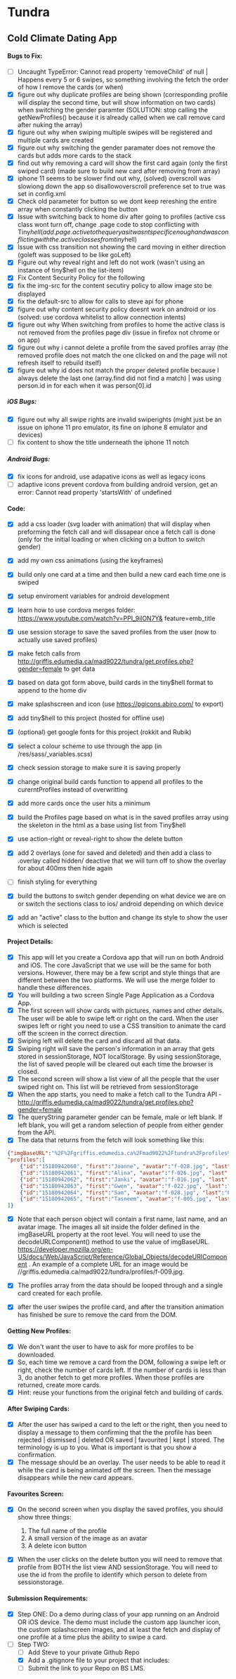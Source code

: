 # Tundra
## Cold Climate Dating App

#### Bugs to Fix:
- [ ] Uncaught TypeError: Cannot read property 'removeChild' of null | Happens every 5 or 6 swipes, so something involving the fetch the order of how I remove the cards (or when)
- [x] figure out why duplicate profiles are being shown (corresponding profile will display the second time, but will show information on two cards) when switching the gender paramter (SOLUTION: stop calling the getNewProfiles() because it is already called when we call remove card after nuking the array)
- [x] figure out why when swiping multiple swipes will be registered and multiple cards are created
- [x] figure out why switching the gender paramater does not remove the cards but adds more cards to the stack
- [x] find out why removing a card will show the first card again (only the first swiped card) (made sure to build new card after removing from array)
- [x] iphone 11 seems to be slower find out why, (solved) overscroll was slowiong down the app so disallowoverscroll preference set to true was set in config.xml
- [x] Check old parameter for button so we dont keep rereshing the entire array when constantly clicking the button
- [x] Issue with switching back to home div after going to profiles (active css class wont turn off, change .page code to stop conflicting with Tiny$hell (add .page.active to the query as it wasnt specific enough and was conflicting with the .active classes from tiny$hell)
- [x] Issue with css transition not showing the card moving in either direction (goleft was supposed to be like goLeft)
- [x] Figure out why reveal right and left do not work (wasn't using an instance of tiny$hell on the list-item)
- [x] Fix Content Security Policy for the following
- [x] fix the img-src for the content secutiry policy to allow image sto be displayed
- [x] fix the default-src to allow for calls to steve api for phone
- [x] figure out why content security policy doesnt work on android or ios (solved: use cordova whitelist to allow connection intents)
- [x] figure out why When switching from profiles to home the active class is not removed from the profiles page div (issue in firefox not chrome or on app)
- [x] figure out why i cannot delete a profile from the saved profiles array (the removed profile does not match the one clicked on and the page will not refresh itself to rebuild itself)
- [x] figure out why id does not match the proper deleted profile because I always delete the last one (array.find did not find a match) | was using person.id in for each when it was person[0].id

##### iOS Bugs:
- [x] figure out why all swipe rights are invalid swiperights (might just be an issue on iphone 11 pro emulator, its fine on iphone 8 emulator and devices)
- [ ] fix content to show the title underneath the iphone 11 notch

##### Android Bugs:
- [x] fix icons for android, use adapative icons as well as legacy icons
- [ ] adaptive icons prevent cordova from building android version, get an error: Cannot read property 'startsWith' of undefined

#### Code:
- [x] add a css loader (svg loader with animation) that will display when preforming the fetch call and will dissapear once a fetch call is done (only for the initial loading or when clicking on a button to switch gender)
- [x] add my own css animations (using the keyframes)
- [x] build only one card at a time and then build a new card each time one is swiped
- [x] setup enviroment variables for android development
- [x] learn how to use cordova merges folder: https://www.youtube.com/watch?v=PPI_9ilON7Y&
feature=emb_title
- [x] use session storage to save the saved profiles from the user (now to actually use saved profiles)
- [x] make fetch calls from http://griffis.edumedia.ca/mad9022/tundra/get.profiles.php?gender=female to get data
- [x] based on data got form above, build cards in the tiny$hell format to append to the home div
- [x] make splashscreen and icon (use https://pgicons.abiro.com/ to export)
- [x] add tiny$hell to this project (hosted for offline use)
- [x] (optional) get google fonts for this project (rokkit and Rubik)
- [x] select a colour scheme to use through the app (in /res/sass/_variables.scss)
- [x] check session storage to make sure it is saving properly
- [x] change original build cards function to append all profiles to the curerntProfiles instead of overwritting
- [x] add more cards once the user hits a minimum 
- [x] build the Profiles page based on what is in the saved profiles array using the skeleton in the html as a base using list from Tiny$hell
- [x] use action-right or reveal-right to show the delete button
- [x] add 2 overlays (one for saved and deleted) and then add a class to .overlay called hidden/ deactive that we will turn off to show the overlay for about 400ms then hide again
- [ ] finish styling for everything
- [x] build the buttons to switch gender depending on what device we are on or switch the sections class to ios/ android depending on which device
- [x] add an "active" class to the button and change its style to show the user which is selected


#### Project Details: 
- [x] This app will let you create a Cordova app that will run on both Android and iOS. The core JavaScript that we use will be the same for both versions. However, there may be a few script and style things that are different between the two platforms. We will use the merge folder to handle these differences.
- [x] You will building a two screen Single Page Application as a Cordova App.
- [x] The first screen will show cards with pictures, names and other details. The user will be able to swipe left or right on the card. When the user swipes left or right you need to use a CSS transition to animate the card off the screen in the correct direction.
- [x] Swiping left will delete the card and discard all that data.
- [x] Swiping right will save the person's information in an array that gets stored in sessionStorage, NOT localStorage. By using sessionStorage, the list of saved people will be cleared out each time the browser is closed.
- [x] The second screen will show a list view of all the people that the user swiped right on. This list will be retrieved from sessionStorage
- [x] When the app starts, you need to make a fetch call to the Tundra API - http://griffis.edumedia.ca/mad9022/tundra/get.profiles.php?gender=female 
- [x] The queryString parameter gender can be female, male or left blank. If left blank, you will get a random selection of people from either gender from the API.
- [x] The data that returns from the fetch will look something like this:
````JSON
{"imgBaseURL":"%2F%2Fgriffis.edumedia.ca%2Fmad9022%2Ftundra%2Fprofiles%2F",
"profiles":[
    {"id":"15180942060", "first":"Joanne", "avatar":"f-028.jpg", "last":"Eastwood", "gender":"female", "distance":"19km"},
    {"id":"15180942061", "first":"Alina", "avatar":"f-026.jpg", "last":"King", "gender":"female", "distance":"11km"},
    {"id":"15180942062", "first":"Janki", "avatar":"f-016.jpg", "last":"Cameron", "gender":"female", "distance":"9km"},
    {"id":"15180942063", "first":"Gwen", "avatar":"f-022.jpg", "last":"Jackson", "gender":"female", "distance":"9km"},
    {"id":"15180942064", "first":"Sam", "avatar":"f-028.jpg", "last":"Polanski", "gender":"female", "distance":"28km"},
    {"id":"15180942065", "first":"Tasneem", "avatar":"f-005.jpg", "last":"Lee", "gender":"female", "distance":"2km"}
]}
````
- [x] Note that each person object will contain a first name, last name, and an avatar image. The images all sit inside the folder defined in the imgBaseURL property at the root level. You will need to use the decodeURLComponent() method to use the value of imgBaseURL. https://developer.mozilla.org/en-US/docs/Web/JavaScript/Reference/Global_Objects/decodeURIComponent . An example of a complete URL for an image would be //griffis.edumedia.ca/mad9022/tundra/profiles/f-009.jpg.

- [x] The profiles array from the data should be looped through and a single card created for each profile.
- [x] after the user swipes the profile card, and after the transition animation has finished be sure to remove the card from the DOM.

#### Getting New Profiles:
- [x] We don't want the user to have to ask for more profiles to be downloaded.
- [x] So, each time we remove a card from the DOM, following a swipe left or right, check the number of cards left. If the number of cards is less than 3, do another fetch to get more profiles. When those profiles are returned, create more cards.
- [x] Hint: reuse your functions from the original fetch and building of cards.

#### After Swiping Cards:
- [x] After the user has swiped a card to the left or the right, then you need to display a message to them confirming that the the profile has been rejected | dismissed | deleted OR saved | favourited | kept | stored. The terminology is up to you. What is important is that you show a confirmation.
- [x] The message should be an overlay. The user needs to be able to read it while the card is being animated off the screen. Then the message disappears while the new card appears.

#### Favourites Screen:
- [x] On the second screen when you display the saved profiles, you should show three things:
    1. The full name of the profile
    2. A small version of the image as an avatar
    3. A delete icon button
- [x] When the user clicks on the delete button you will need to remove that profile from BOTH the list view AND sessionStorage. You will need to use the id from the profile to identify which person to delete from sessionstorage.


#### Submission Requirements: 
- [x] Step ONE:
    Do a demo during class of your app running on an Android OR iOS device. The demo must include the custom app launcher icon, the custom splashscreen images, and at least the fetch and display of one profile at a time plus the ability to swipe a card.
- [ ] Step TWO:
    - [ ] Add Steve to your private Github Repo
    - [x] Add a .gitignore file to your project that includes:
    - [ ] Submit the link to your Repo on BS LMS.
